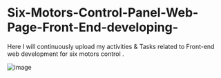 # Six-Motors-Control-Panel-Web-Page-Front-End-developing-
Here I will continuously upload my activities & Tasks related to Front-end web development for six motors control .

![image](https://user-images.githubusercontent.com/86187090/122676536-33b3bd00-d1e7-11eb-8a94-969c5047c3c2.png)

